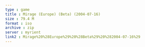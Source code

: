 ```yaml
---
type : game
title : Mirage (Europe) (Beta) (2004-07-16)
size : 79.4 M
format : iso
archive : zip
server : myrient
link2 : Mirage%20%28Europe%29%20%28Beta%29%20%282004-07-16%29
---
```

